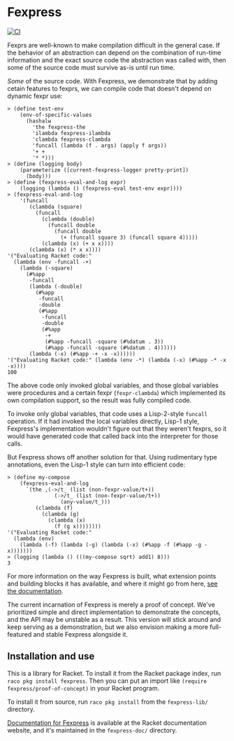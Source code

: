 # Fexpress

[![CI](https://github.com/rocketnia/fexpress/actions/workflows/ci.yml/badge.svg)](https://github.com/rocketnia/fexpress/actions/workflows/ci.yml)

Fexprs are well-known to make compilation difficult in the general case. If the behavior of an abstraction can depend on the combination of run-time information and the exact source code the abstraction was called with, then some of the source code must survive as-is until run time.

*Some* of the source code. With Fexpress, we demonstrate that by adding cetain features to fexprs, we can compile code that doesn't depend on dynamic fexpr use:

```racket
> (define test-env
    (env-of-specific-values
      (hashalw
        'the fexpress-the
        'ilambda fexpress-ilambda
        'clambda fexpress-clambda
        'funcall (lambda (f . args) (apply f args))
        '+ +
        '* *)))
> (define (logging body)
    (parameterize ([current-fexpress-logger pretty-print])
      (body)))
> (define (fexpress-eval-and-log expr)
    (logging (lambda () (fexpress-eval test-env expr))))
> (fexpress-eval-and-log
    '(funcall
       (clambda (square)
         (funcall
           (clambda (double)
             (funcall double
               (funcall double
                 (+ (funcall square 3) (funcall square 4)))))
           (clambda (x) (+ x x))))
       (clambda (x) (* x x))))
'("Evaluating Racket code:"
  (lambda (env -funcall -+)
    (lambda (-square)
      (#%app
       -funcall
       (lambda (-double)
         (#%app
          -funcall
          -double
          (#%app
           -funcall
           -double
           (#%app
            -+
            (#%app -funcall -square (#%datum . 3))
            (#%app -funcall -square (#%datum . 4))))))
       (lambda (-x) (#%app -+ -x -x))))))
'("Evaluating Racket code:" (lambda (env -*) (lambda (-x) (#%app -* -x -x))))
100
```

The above code only invoked global variables, and those global variables were procedures and a certain fexpr (`fexpr-clambda`) which implemented its own compilation support, so the result was fully compiled code.

To invoke only global variables, that code uses a Lisp-2-style `funcall` operation. If it had invoked the local variables directly, Lisp-1 style, Fexpress's implementation wouldn't figure out that they weren't fexprs, so it would have generated code that called back into the interpreter for those calls.

But Fexpress shows off another solution for that. Using rudimentary type annotations, even the Lisp-1 style can turn into efficient code:

```racket
> (define my-compose
    (fexpress-eval-and-log
      `(the ,(->/t_ (list (non-fexpr-value/t+))
               (->/t_ (list (non-fexpr-value/t+))
                 (any-value/t_)))
         (clambda (f)
           (clambda (g)
             (clambda (x)
               (f (g x))))))))
'("Evaluating Racket code:"
  (lambda (env)
    (lambda (-f) (lambda (-g) (lambda (-x) (#%app -f (#%app -g -x)))))))
> (logging (lambda () (((my-compose sqrt) add1) 8)))
3
```

For more information on the way Fexpress is built, what extension points and building blocks it has available, and where it might go from here, [see the documentation](http://docs.racket-lang.org/fexpress/index.html).

The current incarnation of Fexpress is merely a proof of concept. We've prioritized simple and direct implementation to demonstrate the concepts, and the API may be unstable as a result. This version will stick around and keep serving as a demonstration, but we also envision making a more full-featured and stable Fexpress alongside it.


## Installation and use

This is a library for Racket. To install it from the Racket package index, run `raco pkg install fexpress`. Then you can put an import like `(require fexpress/proof-of-concept)` in your Racket program.

To install it from source, run `raco pkg install` from the `fexpress-lib/` directory.

[Documentation for Fexpress](http://docs.racket-lang.org/fexpress/index.html) is available at the Racket documentation website, and it's maintained in the `fexpress-doc/` directory.
